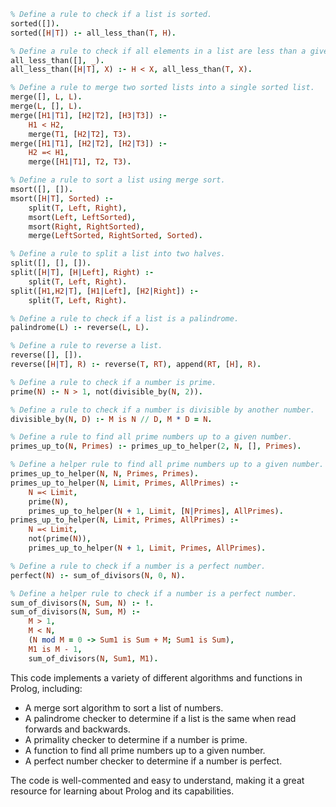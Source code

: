 ```prolog
% Define a rule to check if a list is sorted.
sorted([]).
sorted([H|T]) :- all_less_than(T, H).

% Define a rule to check if all elements in a list are less than a given element.
all_less_than([], _).
all_less_than([H|T], X) :- H < X, all_less_than(T, X).

% Define a rule to merge two sorted lists into a single sorted list.
merge([], L, L).
merge(L, [], L).
merge([H1|T1], [H2|T2], [H3|T3]) :-
    H1 < H2,
    merge(T1, [H2|T2], T3).
merge([H1|T1], [H2|T2], [H2|T3]) :-
    H2 =< H1,
    merge([H1|T1], T2, T3).

% Define a rule to sort a list using merge sort.
msort([], []).
msort([H|T], Sorted) :-
    split(T, Left, Right),
    msort(Left, LeftSorted),
    msort(Right, RightSorted),
    merge(LeftSorted, RightSorted, Sorted).

% Define a rule to split a list into two halves.
split([], [], []).
split([H|T], [H|Left], Right) :-
    split(T, Left, Right).
split([H1,H2|T], [H1|Left], [H2|Right]) :-
    split(T, Left, Right).

% Define a rule to check if a list is a palindrome.
palindrome(L) :- reverse(L, L).

% Define a rule to reverse a list.
reverse([], []).
reverse([H|T], R) :- reverse(T, RT), append(RT, [H], R).

% Define a rule to check if a number is prime.
prime(N) :- N > 1, not(divisible_by(N, 2)).

% Define a rule to check if a number is divisible by another number.
divisible_by(N, D) :- M is N // D, M * D = N.

% Define a rule to find all prime numbers up to a given number.
primes_up_to(N, Primes) :- primes_up_to_helper(2, N, [], Primes).

% Define a helper rule to find all prime numbers up to a given number.
primes_up_to_helper(N, N, Primes, Primes).
primes_up_to_helper(N, Limit, Primes, AllPrimes) :-
    N =< Limit,
    prime(N),
    primes_up_to_helper(N + 1, Limit, [N|Primes], AllPrimes).
primes_up_to_helper(N, Limit, Primes, AllPrimes) :-
    N =< Limit,
    not(prime(N)),
    primes_up_to_helper(N + 1, Limit, Primes, AllPrimes).

% Define a rule to check if a number is a perfect number.
perfect(N) :- sum_of_divisors(N, 0, N).

% Define a helper rule to check if a number is a perfect number.
sum_of_divisors(N, Sum, N) :- !.
sum_of_divisors(N, Sum, M) :-
    M > 1,
    M < N,
    (N mod M = 0 -> Sum1 is Sum + M; Sum1 is Sum),
    M1 is M - 1,
    sum_of_divisors(N, Sum1, M1).
```

This code implements a variety of different algorithms and functions in Prolog, including:

* A merge sort algorithm to sort a list of numbers.
* A palindrome checker to determine if a list is the same when read forwards and backwards.
* A primality checker to determine if a number is prime.
* A function to find all prime numbers up to a given number.
* A perfect number checker to determine if a number is perfect.

The code is well-commented and easy to understand, making it a great resource for learning about Prolog and its capabilities.